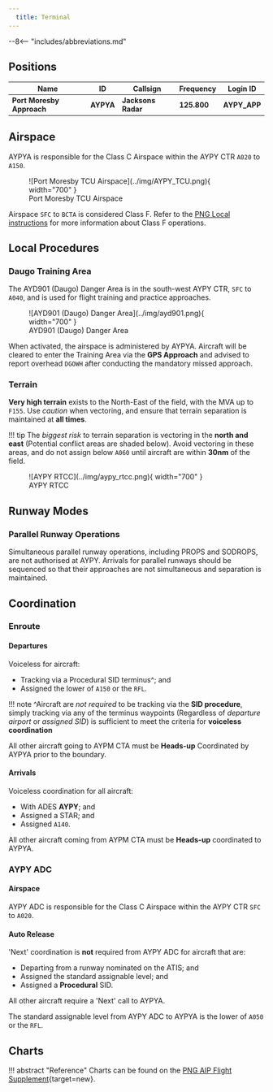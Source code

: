 ```yaml
---
  title: Terminal
---
```


--8<-- "includes/abbreviations.md"

## Positions

| Name                      | ID | Callsign         | Frequency | Login ID    |
| ------------------------- | ----- | --------- | ---------------- | --------- |
| **Port Moresby Approach** | **AYPYA** | **Jacksons Radar** | **125.800** | **AYPY_APP**	| 

## Airspace
AYPYA is responsible for the Class C Airspace within the AYPY CTR `A020` to `A150`.
<figure markdown>
![Port Moresby TCU Airspace](../img/AYPY_TCU.png){ width="700" }
    <figcaption>Port Moresby TCU Airspace</figcaption>
</figure>

Airspace `SFC` to `BCTA` is considered Class F. Refer to the [PNG Local instructions](../) for more information about Class F operations.

<!--### Reclassifications
### Airspace Division
### Special Positions
## Separation
### Responsibility -->
## Local Procedures
### Daugo Training Area
The AYD901 (Daugo) Danger Area is in the south-west AYPY CTR, `SFC` to `A040`, and is used for flight training and practice approaches.

<figure markdown>
![AYD901 (Daugo) Danger Area](../img/ayd901.png){ width="700" }
    <figcaption>AYD901 (Daugo) Danger Area</figcaption>
</figure>

When activated, the airspace is administered by AYPYA. Aircraft will be cleared to enter the Training Area via the **GPS Approach** and advised to report overhead `DGOWH` after conducting the mandatory missed approach.


### Terrain
**Very high terrain** exists to the North-East of the field, with the MVA up to `F155`. Use *caution* when vectoring, and ensure that terrain separation is maintained at **all times**.

!!! tip
    The *biggest risk* to terrain separation is vectoring in the **north and east** (Potential conflict areas are shaded below). Avoid vectoring in these areas, and do not assign below `A060` until aircraft are within **30nm** of the field.

<figure markdown>
![AYPY RTCC](../img/aypy_rtcc.png){ width="700" }
  <figcaption>AYPY RTCC</figcaption>
</figure>
<!--## Departure/Arrival Procedures
## Tower Offline Procedures --->


## Runway Modes
### Parallel Runway Operations
Simultaneous parallel runway operations, including PROPS and SODROPS, are not authorised at AYPY. Arrivals for parallel runways should be sequenced so that their approaches are not simultaneous and separation is maintained.

<!--- ## Helicopter Operations
## Flow --->

## Coordination
### Enroute
#### Departures
Voiceless for aircraft:

- Tracking via a Procedural SID terminus^; and
- Assigned the lower of `A150` or the `RFL`.

!!! note
    ^Aircraft are *not required* to be tracking via the **SID procedure**, simply tracking via any of the terminus waypoints (Regardless of *departure airport* or *assigned SID*) is sufficient to meet the criteria for **voiceless coordination**

All other aircraft going to AYPM CTA must be **Heads-up** Coordinated by AYPYA prior to the boundary.

#### Arrivals
Voiceless coordination for all aircraft:

- With ADES **AYPY**; and  
- Assigned a STAR; and  
- Assigned `A140`.

All other aircraft coming from AYPM CTA must be **Heads-up** coordinated to AYPYA.

### AYPY ADC
#### Airspace 
AYPY ADC is responsible for the Class C Airspace within the AYPY CTR `SFC` to `A020`.

#### Auto Release
'Next' coordination is **not** required from AYPY ADC for aircraft that are:

- Departing from a runway nominated on the ATIS; and  
- Assigned the standard assignable level; and  
- Assigned a **Procedural** SID.

All other aircraft require a 'Next' call to AYPYA.

The standard assignable level from AYPY ADC to AYPYA is the lower of `A050` or the `RFL`.

## Charts
!!! abstract "Reference"
    Charts can be found on the [PNG AIP Flight Supplement](https://www.niuskypacific.com.pg/aip-flight-supplements/){target=new}.